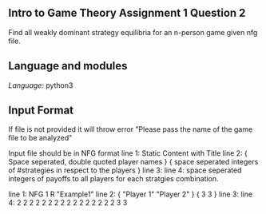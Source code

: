 ## Intro to Game Theory Assignment 1 Question 2
Find all weakly dominant strategy equilibria for an n-person game given nfg file.

## Language and modules
*Language:* python3

## Input Format 

If file is not provided it will throw error "Please pass the name of the game file to be analyzed"

Input file should be in NFG format
line 1:		Static Content with Title
line 2:		{ Space seperated, double quoted player names } { space seperated integers of #strategies in respect to the players }
line 3:
line 4:		space seperated integers of payoffs to all players for each stratgies combination.


line 1:		NFG 1 R "Example1"
line 2:		{ "Player 1" "Player 2" } { 3 3 }
line 3:
line 4:		2 2 2 2 2 2 2 2 2 2 2 2 2 2 2 2 3 3
